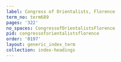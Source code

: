 ```yaml
---
label: Congress of Orientalists, Florence
term_no: term689
pages: '322'
no_spaces: CongressofOrientalistsFlorence
pid: congressoforientalistsflorence
order: '0197'
layout: generic_index_term
collection: index-headings
---
```

